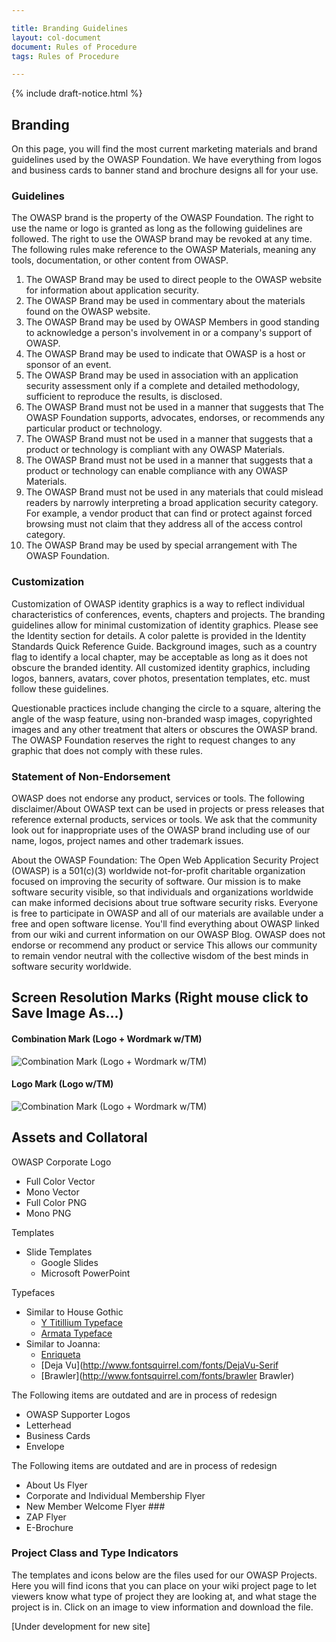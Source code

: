 ```yaml
---

title: Branding Guidelines
layout: col-document
document: Rules of Procedure
tags: Rules of Procedure

---
```


{% include draft-notice.html %}

## Branding

On this page, you will find the most current marketing materials and brand guidelines used by the OWASP Foundation. We have everything from logos and business cards to banner stand and brochure designs all for your use.

###  Guidelines

The OWASP brand is the property of the OWASP Foundation. The right to use the name or logo is granted as long as the following guidelines are followed. The right to use the OWASP brand may be revoked at any time. The following rules make reference to the OWASP Materials, meaning any tools, documentation, or other content from OWASP.

1. The OWASP Brand may be used to direct people to the OWASP website for information about application security.
2. The OWASP Brand may be used in commentary about the materials found on the OWASP website.
3. The OWASP Brand may be used by OWASP Members in good standing to acknowledge a person's involvement in or a company's support of OWASP.
4. The OWASP Brand may be used to indicate that OWASP is a host or sponsor of an event.
5. The OWASP Brand may be used in association with an application security assessment only if a complete and detailed methodology, sufficient to reproduce the results, is disclosed.
6. The OWASP Brand must not be used in a manner that suggests that The OWASP Foundation supports, advocates, endorses, or recommends any particular product or technology.
7. The OWASP Brand must not be used in a manner that suggests that a product or technology is compliant with any OWASP Materials.
8. The OWASP Brand must not be used in a manner that suggests that a product or technology can enable compliance with any OWASP Materials.
9. The OWASP Brand must not be used in any materials that could mislead readers by narrowly interpreting a broad application security category. For example, a vendor product that can find or protect against forced browsing must not claim that they address all of the access control category.
10. The OWASP Brand may be used by special arrangement with The OWASP Foundation.

### Customization

Customization of OWASP identity graphics is a way to reflect individual characteristics of conferences, events, chapters and projects. The branding guidelines allow for minimal customization of identity graphics. Please see the Identity section for details. A color palette is provided in the Identity Standards Quick Reference Guide. Background images, such as a country flag to identify a local chapter, may be acceptable as long as it does not obscure the branded identity. All customized identity graphics, including logos, banners, avatars, cover photos, presentation templates, etc. must follow these guidelines.

Questionable practices include changing the circle to a square, altering the angle of the wasp feature, using non-branded wasp images, copyrighted images and any other treatment that alters or obscures the OWASP brand. The OWASP Foundation reserves the right to request changes to any graphic that does not comply with these rules.

### Statement of Non-Endorsement

OWASP does not endorse any product, services or tools. The following disclaimer/About OWASP text can be used in projects or press releases that reference external products, services or tools. We ask that the community look out for inappropriate uses of the OWASP brand including use of our name, logos, project names and other trademark issues.

About the OWASP Foundation: The Open Web Application Security Project (OWASP) is a 501(c)(3) worldwide not-for-profit charitable organization focused on improving the security of software. Our mission is to make software security visible, so that individuals and organizations worldwide can make informed decisions about true software security risks. Everyone is free to participate in OWASP and all of our materials are available under a free and open software license. You'll find everything about OWASP linked from our wiki and current information on our OWASP Blog. OWASP does not endorse or recommend any product or service This allows our community to remain vendor neutral with the collective wisdom of the best minds in software security worldwide.

##  Screen Resolution Marks (Right mouse click to Save Image As...)

#### Combination Mark (Logo + Wordmark w/TM) 
![Combination Mark (Logo + Wordmark w/TM)](/www-policy/branding-assets/OWASP-Combination-mark-tm.jpg)

#### Logo Mark (Logo w/TM) 
![Combination Mark (Logo + Wordmark w/TM)](/www-policy/branding-assets/OWASP-logo-tm.jpg)

##  Assets and Collatoral

OWASP Corporate Logo
- Full Color Vector
- Mono Vector
- Full Color PNG
- Mono PNG

Templates
- Slide Templates
   - Google Slides
   - Microsoft PowerPoint

Typefaces
- Similar to House Gothic
  - [Y Titillium Typeface](http://www.fontsquirrel.com/fonts/Titillium)
  - [Armata Typeface](http://www.fontsquirrel.com/fonts/armata)
- Similar to Joanna:
  - [Enriqueta](http://www.fontsquirrel.com/fonts/enriqueta)
  - [Deja Vu](http://www.fontsquirrel.com/fonts/DejaVu-Serif
  - [Brawler](http://www.fontsquirrel.com/fonts/brawler Brawler)

The Following items are outdated and are in process of redesign
- OWASP Supporter Logos
- Letterhead
- Business Cards
- Envelope

The Following items are outdated and are in process of redesign
- About Us Flyer
- Corporate and Individual Membership Flyer
- New Member Welcome Flyer ###
- ZAP Flyer
- E-Brochure

### Project Class and Type Indicators

The templates and icons below are the files used for our OWASP Projects. Here you will find icons that you can place on your wiki project page to let viewers know what type of project they are looking at, and what stage the project is in. Click on an image to view information and download the file.

 [Under development for new site]



